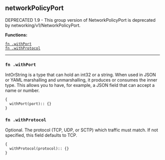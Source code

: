 
## networkPolicyPort
DEPRECATED 1.9 - This group version of NetworkPolicyPort is deprecated by networking/v1/NetworkPolicyPort.

**Functions:**

[`fn .withPort`](#fn-withport)  
[`fn .withProtocol`](#fn-withprotocol)  

---


### `fn .withPort`
IntOrString is a type that can hold an int32 or a string.  When used in JSON or YAML marshalling and unmarshalling, it produces or consumes the inner type.  This allows you to have, for example, a JSON field that can accept a name or number.
```jsonnet
{
  withPort(port):: {}
}
```

### `fn .withProtocol`
Optional.  The protocol (TCP, UDP, or SCTP) which traffic must match. If not specified, this field defaults to TCP.
```jsonnet
{
  withProtocol(protocol):: {}
}
```

